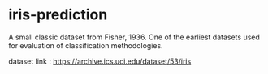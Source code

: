 # iris-prediction

A small classic dataset from Fisher, 1936. One of the earliest datasets used for evaluation of classification methodologies.

dataset link : https://archive.ics.uci.edu/dataset/53/iris
